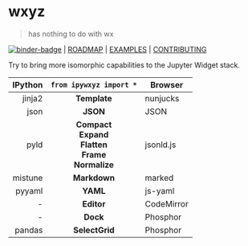 # wxyz

> has nothing to do with wx

[![binder-badge][]][binder] | [ROADMAP][] | [EXAMPLES][] | [CONTRIBUTING][]

Try to bring more isomorphic capabilities to the Jupyter Widget stack.

| IPython |                          `from ipywxyz import *`                           | Browser    |
| ------: | :------------------------------------------------------------------------: | ---------- |
|  jinja2 |                                **Template**                                | nunjucks   |
|    json |                                  **JSON**                                  | JSON       |
|    pyld | **Compact**<br/>**Expand**<br/>**Flatten**<br/>**Frame**<br/>**Normalize** | jsonld.js  |
| mistune |                                **Markdown**                                | marked     |
|  pyyaml |                                  **YAML**                                  | js-yaml    |
|       - |                                 **Editor**                                 | CodeMirror |
|       - |                                  **Dock**                                  | Phosphor   |
|  pandas |                               **SelectGrid**                               | Phosphor   |

[binder]: https://mybinder.org/v2/gh/deathbeds/wxyz/master?urlpath=lab/tree/src/py/wxyz_notebooks/src/wxyz/notebooks/index.ipynb
[binder-badge]: https://mybinder.org/badge_logo.svg
[roadmap]: ./ROADMAP.md
[examples]: ./src/py/wxyz_notebooks/src/wxyz/notebooks/index.ipynb
[contributing]: ./CONTRIBUTING.md
